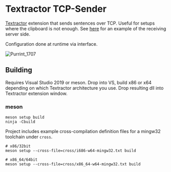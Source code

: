 # Textractor TCP-Sender
[Textractor](https://github.com/Artikash/Textractor) extension that sends sentences over TCP.
Useful for setups where the clipboard is not enough.
See [here](https://github.com/45Tatami/native-inserter) for an example of the receiving server side.

Configuration done at runtime via interface.

![Purrint_1707](https://user-images.githubusercontent.com/96940591/149813301-b10d229c-f093-43fa-a483-5848f71e9d2c.png)

## Building

Requires Visual Studio 2019 or meson. Drop into VS, build x86 or x64 depending on which Textractor architecture you use.
Drop resulting dll into Textractor extension window.

### meson

```
meson setup build
ninja -Cbuild
```

Project includes example cross-compilation definition files for a mingw32 toolchain under `cross`.


```
# x86/32bit
meson setup --cross-file=cross/i686-w64-mingw32.txt build

# x86_64/64bit
meson setup --cross-file=cross/x86_64-w64-mingw32.txt build
```
